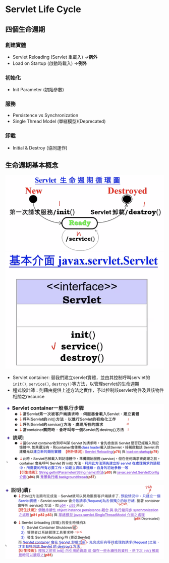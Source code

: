 # Servlet Life Cycle

## 四個生命週期

### 創建實體

* Servlet Reloading \(Servlet 重載入\) -&gt;**例外**
* Load on Startup \(啟動時載入\) -&gt;**例外**

### 初始化

* Init Parameter \(初始參數\)

### 服務

* Persistence vs Synchronization
* Single Thread Model \(單緒模型\)\(Deprecated\)

### 卸載

* Initial & Destroy \(協同運作\)

## 生命週期基本概念

![servlet life cycle](/.gitbook/assets/2020-10-28-10-49-03.png) ![servlet life cycle](/.gitbook/assets/2020-10-28-10-52-55.png)

* Servlet container: 替我們建立servlet實體，並由其控制呼叫servlet的`init()`, `service()`, `destroy()`等方法，以管理servlet的生命週期
* 程式設計師：則藉由提供上述方法之實作，予以控制該servlet物件及與該物件相關之resource

![1/2](/.gitbook/assets/2020-10-28-11-01-03.png)

![2/2](/.gitbook/assets/2020-10-28-11-41-03.png)
